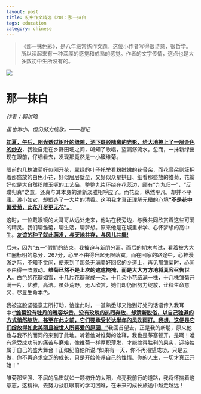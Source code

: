 ```yaml
---
layout: post
title: 初中作文精选（20）：那一抹白
tags: education
category: chinese
---
```


> 《那一抹色彩》，是八年级常练作文题。这位小作者写得很诗意，很哲学。所以读起来有一种深厚的感觉和成熟的感觉。作者的文字传情，这点也是大多数初中生所没有的。

![](https://crsando.github.io/images/2024-12-06/export_bp5xpt.png)

# 那一抹白

*作者：郭洪略*

*虽也渺小，但仍努力绽放。——题记*

<u>**初夏，午后，阳光透过树叶的缝隙，洒下斑驳陆离的光影，给大地披上了一层金色的纱衣**</u>，我独自走在乡野田埂之间，听知了歌唱，望漏潺流水。忽而，一抹新绿出现在眼前，仔细看去，发现那竟然是一小簇维菊。

眼前的几株雏菊好似刚开花，翠绿的叶子托举看粉嫩嫩的花骨朵，而花骨朵则簇拥着那盛放的白色小花，好似层层壁垒，又好似众星拱日、细看那盛放的维菊，花瓣好似是大自然粉雕玉啄的工艺品，整整九片环绕在花蕊边，颇有“九九归一”，“反璞归真”之意，还真与其本身的清新淡雅相呼应了。而花蕊，纵然平凡，却并不平庸。渺小如它，却塑造了一大片的清香。这明我才真正理解元稹的心境<u>**“不是花中偏爱菊，此花开尽更无花”。**</u>

这时，一位戴眼镜的大哥哥从远处走来，他站在我旁边，与我共同欣赏着这些可爱的精灵。我们聊雏菊，聊生活，聊梦想。原来他是在城里求学、心怀梦想的高中生。<u>**友谊的种子就此萌发，与天地共存，与风儿共舞!**</u>

后来，因为“五一”假期的结束，我被迫与新朋分离。而后的期末考试，看着被大大红圈标明的总分，267分，心里不由得升起无限落寞。而在回家的路途中，心神漫游之际，不知不觉间，便来到了那条无满美好回忆的乡道上，再见那雏菊时，心间不由得一阵激动。**维菊已然不是上次的遮遮掩掩，而是大大方方地将真容召告世人**。白色的花瓣如雪，十几片花瓣聚成一朵，十几朵小花结满一株，十几株雏菊开满一片，优雅，高洁。虽处荒野，无人欣赏，她们却仍旧努力绽放，诠释生命意义，尽显生命本色。

我被这股坚强意志所打动，恰逢此时，一道熟悉却又恰到好处的话语传入我耳中:<u>**“雏菊没有牡丹的雅容华贵，没有玫瑰的热烈奔放，却清新脱俗，以自己独道的方式悄然绽放，甚至在此之前，它们要承受长达半年的风吹雨打。我想，这便是它们绽放得如此美丽且被世人所喜爱的原因…”**</u>我回首望去，正是我的新朋，原来他也与我不约而同的来到了此地。听着他对维菊的诠释，我也是茅塞顿开。是啊！唯有承受成功前的痛苦与磨难，像维菊一样厚积薄发，才能摘得胜利的果实，迎接独属于自己的盛大舞台！正如纪伯伦所说:“如果有一天，你不再渴望成功，只是去做，你不再追求空乏的成长，只是开始修养自己的性情。你的人生，一切才真正开始！”

雏菊那坚强、不屈的品质就如一颗初升的太阳，点亮我前行的道路，我将怀揣着这意志，这精神，去努力战胜眼前的学习困难，在未来的成长旅途中越走越远！